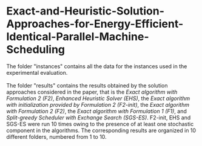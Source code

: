 # Exact-and-Heuristic-Solution-Approaches-for-Energy-Efficient-Identical-Parallel-Machine-Scheduling

The folder "instances" contains all the data for the instances used in the experimental evaluation.<br><br>
The folder "results" contains the results obtained by the solution approaches considered in the paper, that is the <i>Exact algorithm with Formulation 2 (F2)</i>, <i>Enhanced Heuristic Solver (EHS)</i>, the <i>Exact algorithm with initialization provided by Formulation 2 (F2-init)</i>, the <i>Exact algorithm with Formulation 2 (F2)</i>, the <i>Exact algorithm with Formulation 1 (F1)</i>, and <i>Split-greedy Scheduler with Exchange Search (SGS-ES)</i>.
F2-init, EHS and SGS-ES were run 10 times owing to the presence of at least one stochastic component in the algorithms. The corresponding results are organized in 10 different folders, numbered from 1 to 10.
